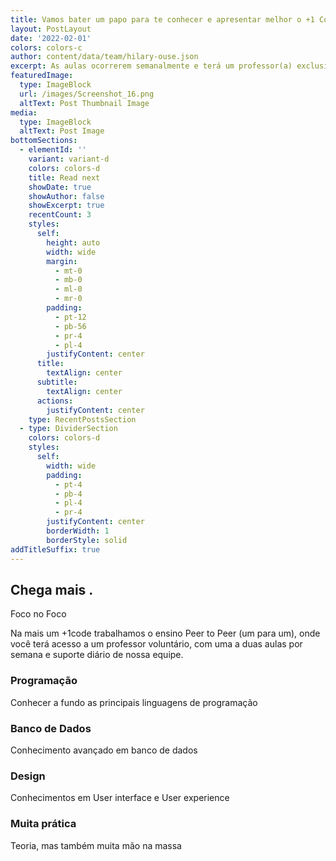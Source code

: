 ```yaml
---
title: Vamos bater um papo para te conhecer e apresentar melhor o +1 Code
layout: PostLayout
date: '2022-02-01'
colors: colors-c
author: content/data/team/hilary-ouse.json
excerpt: As aulas ocorrerem semanalmente e terá um professor(a) exclusivo para você
featuredImage:
  type: ImageBlock
  url: /images/Screenshot_16.png
  altText: Post Thumbnail Image
media:
  type: ImageBlock
  altText: Post Image
bottomSections:
  - elementId: ''
    variant: variant-d
    colors: colors-d
    title: Read next
    showDate: true
    showAuthor: false
    showExcerpt: true
    recentCount: 3
    styles:
      self:
        height: auto
        width: wide
        margin:
          - mt-0
          - mb-0
          - ml-0
          - mr-0
        padding:
          - pt-12
          - pb-56
          - pr-4
          - pl-4
        justifyContent: center
      title:
        textAlign: center
      subtitle:
        textAlign: center
      actions:
        justifyContent: center
    type: RecentPostsSection
  - type: DividerSection
    colors: colors-d
    styles:
      self:
        width: wide
        padding:
          - pt-4
          - pb-4
          - pl-4
          - pr-4
        justifyContent: center
        borderWidth: 1
        borderStyle: solid
addTitleSuffix: true
---
```

## Chega mais **.**

Foco no Foco

Na mais um +1code trabalhamos o ensino Peer to Peer (um para um), onde você terá acesso a um professor voluntário, com uma a duas aulas por semana e suporte diário de nossa equipe.

### Programação

Conhecer a fundo as principais linguagens de programação

### Banco de Dados

Conhecimento avançado em banco de dados

### Design

Conhecimentos em User interface e User experience

### Muita prática

Teoria, mas também muita mão na massa


